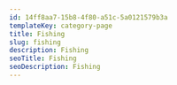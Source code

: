 ```yaml
---
id: 14ff8aa7-15b8-4f80-a51c-5a0121579b3a
templateKey: category-page
title: Fishing
slug: fishing
description: Fishing
seoTitle: Fishing
seoDescription: Fishing
---
```

